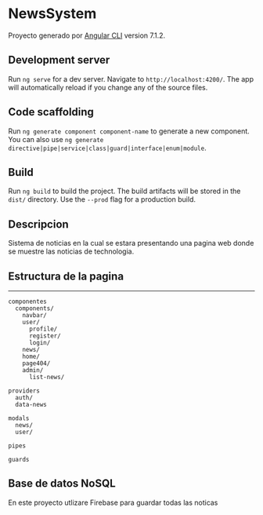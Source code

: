 # NewsSystem

Proyecto generado por [Angular CLI](https://github.com/angular/angular-cli) version 7.1.2.

## Development server

Run `ng serve` for a dev server. Navigate to `http://localhost:4200/`. The app will automatically reload if you change any of the source files.

## Code scaffolding

Run `ng generate component component-name` to generate a new component. You can also use `ng generate directive|pipe|service|class|guard|interface|enum|module`.

## Build

Run `ng build` to build the project. The build artifacts will be stored in the `dist/` directory. Use the `--prod` flag for a production build.

## Descripcion

Sistema de noticias en la cual se estara presentando una pagina web donde se muestre las noticias de technologia.

## Estructura de la pagina
---------------------------

```
componentes
  components/
    navbar/
    user/
      profile/
      register/
      login/
    news/
    home/
    page404/
    admin/
      list-news/

providers
  auth/
  data-news

modals
  news/
  user/

pipes

guards
```

## Base de datos NoSQL
En este proyecto utlizare Firebase para guardar todas las noticas